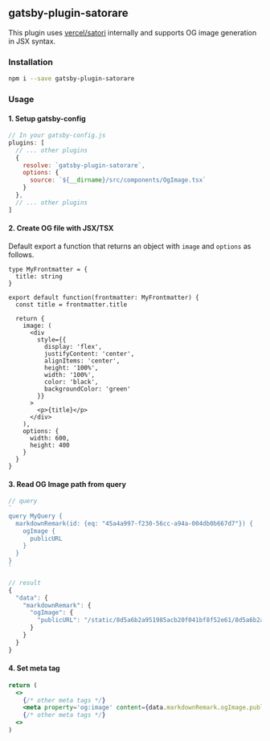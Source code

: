 ## gatsby-plugin-satorare
This plugin uses [vercel/satori](https://github.com/vercel/satori) internally and supports OG image generation in JSX syntax.

### Installation

```sh
npm i --save gatsby-plugin-satorare
```

### Usage
#### 1. Setup gatsby-config
```js
// In your gatsby-config.js
plugins: [
  // ... other plugins
  {
    resolve: `gatsby-plugin-satorare`,
    options: {
      source: `${__dirname}/src/components/OgImage.tsx`
    }
  },
  // ... other plugins
]
```

#### 2. Create OG file with JSX/TSX
Default export a function that returns an object with `image` and `options` as follows.

```tsx
type MyFrontmatter = {
  title: string
}

export default function(frontmatter: MyFrontmatter) {
  const title = frontmatter.title

  return {
    image: (
      <div
        style={{
          display: 'flex',
          justifyContent: 'center',
          alignItems: 'center',
          height: '100%',
          width: '100%',
          color: 'black',
          backgroundColor: 'green'
        }}
      >
        <p>{title}</p>
      </div>
    ),
    options: {
      width: 600,
      height: 400
    }
  }
}
```

#### 3. Read OG Image path from query
```js
// query
`
query MyQuery {
  markdownRemark(id: {eq: "45a4a997-f230-56cc-a94a-004db0b667d7"}) {
    ogImage {
      publicURL
    }
  }
}
`

// result
{
  "data": {
    "markdownRemark": {
      "ogImage": {
        "publicURL": "/static/8d5a6b2a951985acb20f041bf8f52e61/8d5a6b2a951985acb20f041bf8f52e61.png"
      }
    }
  }
}
```

#### 4. Set meta tag
```jsx
return (
  <>
    {/* other meta tags */}
    <meta property='og:image' content={data.markdownRemark.ogImage.publicURL} />
    {/* other meta tags */}
  <>
)
```
